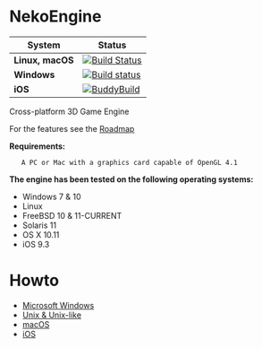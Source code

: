 NekoEngine
============

|**System**|**Status**|
|---|---|
|**Linux, macOS** |[![Build Status](https://travis-ci.org/nalexandru/NekoEngine.svg?branch=master)](https://travis-ci.org/nalexandru/NekoEngine)|
|**Windows**      |[![Build status](https://ci.appveyor.com/api/projects/status/843uw7e81ruf7qaa?svg=true)](https://ci.appveyor.com/project/nalexandru/nekoengine)|
|**iOS**          |[![BuddyBuild](https://dashboard.buddybuild.com/api/statusImage?appID=57aa25ff1974660100d4e139&branch=master&build=latest)](https://dashboard.buddybuild.com/apps/57aa25ff1974660100d4e139/build/latest)

Cross-platform 3D Game Engine

For the features see the [Roadmap](https://github.com/nalexandru/NekoEngine/wiki/Roadmap)

**Requirements:**

       A PC or Mac with a graphics card capable of OpenGL 4.1

**The engine has been tested on the following operating systems:**

* Windows 7 & 10
* Linux
* FreeBSD 10 & 11-CURRENT
* Solaris 11
* OS X 10.11
* iOS 9.3

Howto
===============================

* [Microsoft Windows](https://github.com/nalexandru/NekoEngine/wiki/Windows-Guide)
* [Unix & Unix-like](https://github.com/nalexandru/NekoEngine/wiki/Unix-Guide)
* [macOS](https://github.com/nalexandru/NekoEngine/wiki/Mac-Guide)
* [iOS](https://github.com/nalexandru/NekoEngine/wiki/iOS-Guide)
